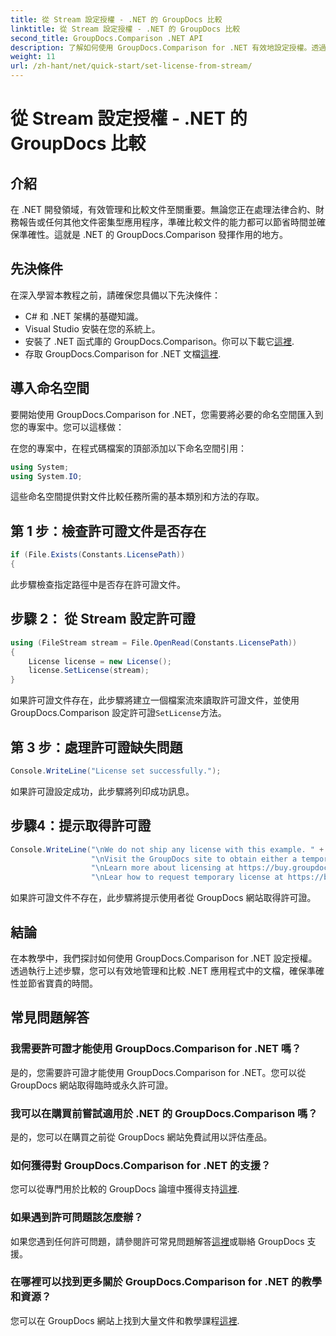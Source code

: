 ```yaml
---
title: 從 Stream 設定授權 - .NET 的 GroupDocs 比較
linktitle: 從 Stream 設定授權 - .NET 的 GroupDocs 比較
second_title: GroupDocs.Comparison .NET API
description: 了解如何使用 GroupDocs.Comparison for .NET 有效地設定授權。透過本教學確保文件準確性並節省時間。
weight: 11
url: /zh-hant/net/quick-start/set-license-from-stream/
---
```


# 從 Stream 設定授權 - .NET 的 GroupDocs 比較

## 介紹
在 .NET 開發領域，有效管理和比較文件至關重要。無論您正在處理法律合約、財務報告或任何其他文件密集型應用程序，準確比較文件的能力都可以節省時間並確保準確性。這就是 .NET 的 GroupDocs.Comparison 發揮作用的地方。 
## 先決條件
在深入學習本教程之前，請確保您具備以下先決條件：
- C# 和 .NET 架構的基礎知識。
- Visual Studio 安裝在您的系統上。
- 安裝了 .NET 函式庫的 GroupDocs.Comparison。你可以下載它[這裡](https://releases.groupdocs.com/comparison/net/).
- 存取 GroupDocs.Comparison for .NET 文檔[這裡](https://tutorials.groupdocs.com/comparison/net/).

## 導入命名空間
要開始使用 GroupDocs.Comparison for .NET，您需要將必要的命名空間匯入到您的專案中。您可以這樣做：

在您的專案中，在程式碼檔案的頂部添加以下命名空間引用：
```csharp
using System;
using System.IO;
```
這些命名空間提供對文件比較任務所需的基本類別和方法的存取。

## 第 1 步：檢查許可證文件是否存在
```csharp
if (File.Exists(Constants.LicensePath))
{
```
此步驟檢查指定路徑中是否存在許可證文件。
## 步驟 2： 從 Stream 設定許可證
```csharp
using (FileStream stream = File.OpenRead(Constants.LicensePath))
{
    License license = new License();
    license.SetLicense(stream);
}
```
如果許可證文件存在，此步驟將建立一個檔案流來讀取許可證文件，並使用 GroupDocs.Comparison 設定許可證`SetLicense`方法。
## 第 3 步：處理許可證缺失問題
```csharp
Console.WriteLine("License set successfully.");
```
如果許可證設定成功，此步驟將列印成功訊息。
## 步驟4：提示取得許可證
```csharp
Console.WriteLine("\nWe do not ship any license with this example. " +
                  "\nVisit the GroupDocs site to obtain either a temporary or permanent license. " +
                  "\nLearn more about licensing at https://buy.groupdocs.com/faqs/licensing。 ” +
                  "\nLear how to request temporary license at https://buy.groupdocs.com/temporary-license.」）；
```
如果許可證文件不存在，此步驟將提示使用者從 GroupDocs 網站取得許可證。

## 結論
在本教學中，我們探討如何使用 GroupDocs.Comparison for .NET 設定授權。透過執行上述步驟，您可以有效地管理和比較 .NET 應用程式中的文檔，確保準確性並節省寶貴的時間。
## 常見問題解答
### 我需要許可證才能使用 GroupDocs.Comparison for .NET 嗎？
是的，您需要許可證才能使用 GroupDocs.Comparison for .NET。您可以從 GroupDocs 網站取得臨時或永久許可證。
### 我可以在購買前嘗試適用於 .NET 的 GroupDocs.Comparison 嗎？
是的，您可以在購買之前從 GroupDocs 網站免費試用以評估產品。
### 如何獲得對 GroupDocs.Comparison for .NET 的支援？
您可以從專門用於比較的 GroupDocs 論壇中獲得支持[這裡](https://forum.groupdocs.com/c/comparison/12).
### 如果遇到許可問題該怎麼辦？
如果您遇到任何許可問題，請參閱許可常見問題解答[這裡](https://purchase.groupdocs.com/faqs/licensing)或聯絡 GroupDocs 支援。
### 在哪裡可以找到更多關於 GroupDocs.Comparison for .NET 的教學和資源？
您可以在 GroupDocs 網站上找到大量文件和教學課程[這裡](https://tutorials.groupdocs.com/comparison/net/).